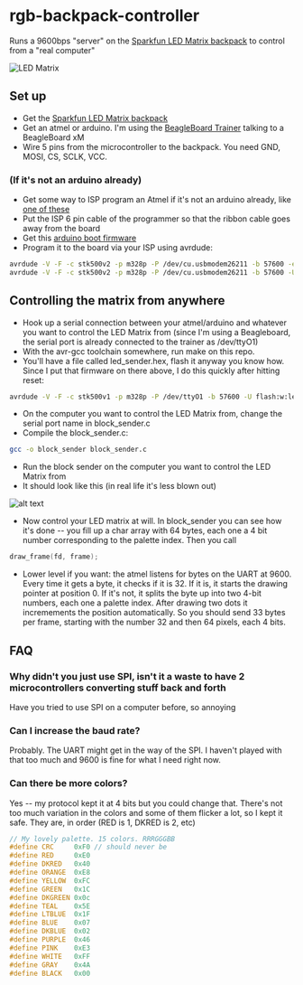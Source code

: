 rgb-backpack-controller
=======================

Runs a 9600bps "server" on the [Sparkfun LED Matrix backpack](https://www.sparkfun.com/products/760) to control from a "real computer"

![LED Matrix](https://dlnmh9ip6v2uc.cloudfront.net/images/products/7/6/0/00760-04-L.jpg)

## Set up

* Get the [Sparkfun LED Matrix backpack](https://www.sparkfun.com/products/760)
* Get an atmel or arduino. I'm using the [BeagleBoard Trainer](http://elinux.org/BeagleBoard_Trainer) talking to a BeagleBoard xM
* Wire 5 pins from the microcontroller to the backpack. You need GND, MOSI, CS, SCLK, VCC.

### (If it's not an arduino already)

* Get some way to ISP program an Atmel if it's not an arduino already, like [one of these](https://www.sparkfun.com/products/8702)
* Put the ISP 6 pin cable of the programmer so that the ribbon cable goes away from the board
* Get this [arduino boot firmware](http://arduino.googlecode.com/svn/trunk/hardware/arduino/bootloaders/atmega/ATmegaBOOT_168_atmega328_pro_8MHz.hex)
* Program it to the board via your ISP using avrdude:

```bash
avrdude -V -F -c stk500v2 -p m328p -P /dev/cu.usbmodem26211 -b 57600 -e -u -U lock:w:0x3f:m -U efuse:w:0x05:m -U hfuse:w:0xda:m -U lfuse:w:0xff:m
avrdude -V -F -c stk500v2 -p m328p -P /dev/cu.usbmodem26211 -b 57600 -U flash:w:ATmegaBOOT_168_atmega328_pro_8MHz.hex -U lock:w:0x0f:m
```

## Controlling the matrix from anywhere

* Hook up a serial connection between your atmel/arduino and whatever you want to control the LED Matrix from (since I'm using a Beagleboard, the serial port is already connected to the trainer as /dev/ttyO1)
* With the avr-gcc toolchain somewhere, run make on this repo.
* You'll have a file called led_sender.hex, flash it anyway you know how. Since I put that firmware on there above, I do this quickly after hitting reset:

```bash
avrdude -V -F -c stk500v1 -p m328p -P /dev/ttyO1 -b 57600 -U flash:w:led_sender.hex 
```

* On the computer you want to control the LED Matrix from, change the serial port name in block_sender.c 
* Compile the block_sender.c:

```bash
gcc -o block_sender block_sender.c
```

* Run the block sender on the computer you want to control the LED Matrix from
* It should look like this (in real life it's less blown out)

![alt text](http://cl.ly/image/0Y0h3m0Z0s3U/Image%202012.11.04%2010:40:22%20AM.png)

* Now control your LED matrix at will. In block_sender you can see how it's done -- you fill up a char array with 64 bytes, each one a 4 bit number corresponding to the palette index. Then you call 

```c
draw_frame(fd, frame);
```

* Lower level if you want: the atmel listens for bytes on the UART at 9600. Every time it gets a byte, it checks if it is 32. If it is, it starts the drawing pointer at position 0. If it's not, it splits the byte up into two 4-bit numbers, each one a palette index. After drawing two dots it incremements the position automatically. So you should send 33 bytes per frame, starting with the number 32 and then 64 pixels, each 4 bits.

## FAQ

### Why didn't you just use SPI, isn't it a waste to have 2 microcontrollers converting stuff back and forth

Have you tried to use SPI on a computer before, so annoying

### Can I increase the baud rate?

Probably. The UART might get in the way of the SPI. I haven't played with that too much and 9600 is fine for what I need right now.

### Can there be more colors?

Yes -- my protocol kept it at 4 bits but you could change that. There's not too much variation in the colors and some of them flicker a lot, so I kept it safe. They are, in order (RED is 1, DKRED is 2, etc)

```c
// My lovely palette. 15 colors. RRRGGGBB
#define CRC     0xF0 // should never be
#define RED     0xE0
#define DKRED   0x40
#define ORANGE  0xE8
#define YELLOW  0xFC
#define GREEN   0x1C
#define DKGREEN 0x0c
#define TEAL    0x5E
#define LTBLUE  0x1F
#define BLUE    0x07
#define DKBLUE  0x02
#define PURPLE  0x46
#define PINK    0xE3
#define WHITE   0xFF
#define GRAY    0x4A
#define BLACK   0x00
``` 




